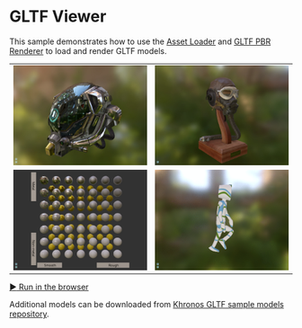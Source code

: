 # GLTF Viewer

This sample demonstrates how to use the [Asset Loader](https://github.com/DiligentGraphics/DiligentTools/tree/master/AssetLoader)
and [GLTF PBR Renderer](https://github.com/DiligentGraphics/DiligentFX/tree/master/PBR) to load and render GLTF models.

|||
|-----------------|-----------------|
| ![](https://github.com/DiligentGraphics/DiligentFX/blob/master/PBR/screenshots/damaged_helmet.jpg) | ![](https://github.com/DiligentGraphics/DiligentFX/blob/master/PBR/screenshots/flight_helmet.jpg) |
| ![](https://github.com/DiligentGraphics/DiligentFX/blob/master/PBR/screenshots/mr_spheres.jpg)     | ![](screenshots/cesium_man_large.gif)  |

[:arrow_forward: Run in the browser](https://diligentgraphics.github.io/wasm-modules/GLTFViewer/GLTFViewer.html)

Additional models can be downloaded from [Khronos GLTF sample models repository](https://github.com/KhronosGroup/glTF-Sample-Models).
